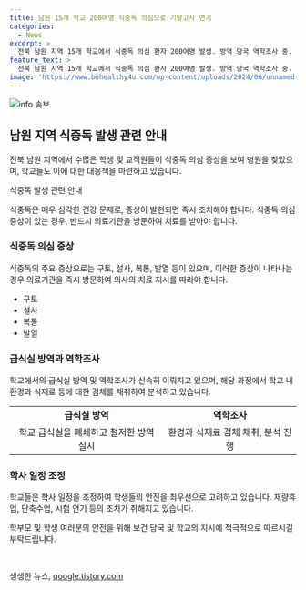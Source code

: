 ```yaml
---
title: 남원 15개 학교 200여명 식중독 의심으로 기말고사 연기
categories:
  - News
excerpt: >
  전북 남원 지역 15개 학교에서 식중독 의심 환자 200여명 발생. 방역 당국 역학조사 중. 학사 일정 조정해 학교 별도 조치. 학생·교직원 식중독 의심증세로 병원 치료. 남원 의료원 응급 의료 대응체계 가동. 급식실 폐쇄, 역학조사 진행 중. 일부 학교 재량휴업, 단축수업 등으로 대책 마련. 고온 다습한 환경 속에서 식중독 주의 요구.
feature_text: >
  전북 남원 지역 15개 학교에서 식중독 의심 환자 200여명 발생. 방역 당국 역학조사 중. 학사 일정 조정해 학교 별도 조치. 학생·교직원 식중독 의심증세로 병원 치료. 남원 의료원 응급 의료 대응체계 가동. 급식실 폐쇄, 역학조사 진행 중. 일부 학교 재량휴업, 단축수업 등으로 대책 마련. 고온 다습한 환경 속에서 식중독 주의 요구.
image: 'https://www.behealthy4u.com/wp-content/uploads/2024/06/unnamed-file.png'
---
```


<p><img src="https://www.behealthy4u.com/wp-content/uploads/2024/06/unnamed-file.png" alt="info 속보" /></p>

<h2 data-ke-size="size26">남원 지역 식중독 발생 관련 안내</h2>

<p>전북 남원 지역에서 수많은 학생 및 교직원들이 식중독 의심 증상을 보여 병원을 찾았으며, 학교들도 이에 대한 대응책을 마련하고 있습니다.</p>

<p data-ke-size="size16">식중독 발생 관련 안내</p>

<p>식중독은 매우 심각한 건강 문제로, 증상이 발현되면 즉시 조치해야 합니다. 식중독 의심 증상이 있는 경우, 반드시 의료기관을 방문하여 치료를 받아야 합니다.</p>

<h3 data-ke-size="size23">식중독 의심 증상</h3>

<p>식중독의 주요 증상으로는 구토, 설사, 복통, 발열 등이 있으며, 이러한 증상이 나타나는 경우 의료기관을 즉시 방문하여 의사의 치료 지시를 따라야 합니다.</p>

<ul>
  <li>구토</li>
  <li>설사</li>
  <li>복통</li>
  <li>발열</li>
</ul>

<h3 data-ke-size="size23">급식실 방역과 역학조사</h3>

<p>학교에서의 급식실 방역 및 역학조사가 신속히 이뤄지고 있으며, 해당 과정에서 학교 내 환경과 식재료 등에 대한 검체를 채취하여 분석하고 있습니다.</p>

<table>
  <tr>
    <td style="text-align: center; height: 17px;"><b>급식실 방역</b></td>
    <td style="text-align: center; height: 17px;"><b>역학조사</b></td>
  </tr>
  <tr>
    <td style="text-align: center; height: 17px;">학교 급식실을 폐쇄하고 철저한 방역 실시</td>
    <td style="text-align: center; height: 17px;">환경과 식재료 검체 채취, 분석 진행</td>
  </tr>
</table>

<h3 data-ke-size="size23">학사 일정 조정</h3>

<p>학교들은 학사 일정을 조정하여 학생들의 안전을 최우선으로 고려하고 있습니다. 재량휴업, 단축수업, 시험 연기 등의 조치가 취해지고 있습니다.</p>

<p data-ke-size="size16">학부모 및 학생 여러분의 안전을 위해 보건 당국 및 학교의 지시에 적극적으로 따르시길 부탁드립니다.</p>

<p data-ke-size="size16">&nbsp;</p>
생생한 뉴스, <a href="https://qoogle.tistory.com" rel="dofollow">qoogle.tistory.com</a>


